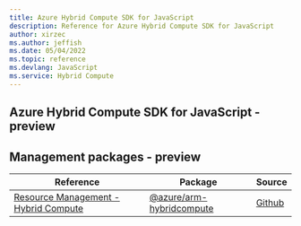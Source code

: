 ```yaml
---
title: Azure Hybrid Compute SDK for JavaScript
description: Reference for Azure Hybrid Compute SDK for JavaScript
author: xirzec
ms.author: jeffish
ms.date: 05/04/2022
ms.topic: reference
ms.devlang: JavaScript
ms.service: Hybrid Compute
---
```

## Azure Hybrid Compute SDK for JavaScript - preview
## Management packages - preview
| Reference | Package | Source |
|---|---|---|
|[Resource Management - Hybrid Compute](javascript/api/overview/azure/arm-hybridcompute-readme)|[@azure/arm-hybridcompute](https://www.npmjs.com/package/@azure/arm-hybridcompute)|[Github](https://github.com/Azure/azure-sdk-for-js/blob/main/sdk/hybridcompute/arm-hybridcompute)|

